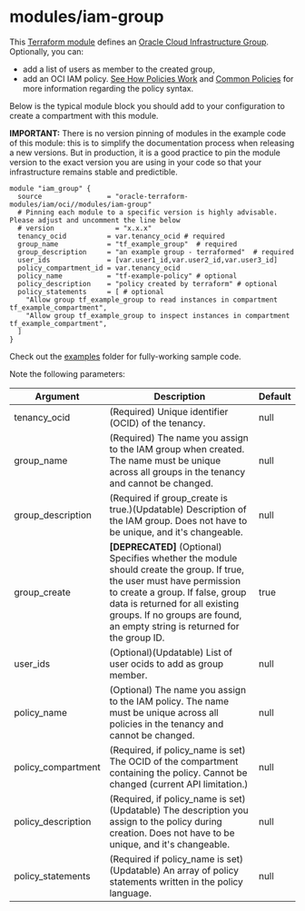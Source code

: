 # modules/iam-group

This [Terraform module](https://www.terraform.io/docs/modules/index.html) defines an [Oracle Cloud Infrastructure  Group](https://docs.cloud.oracle.com/iaas/Content/Identity/Tasks/managinggroups.htm). Optionally, you can:

* add a list of users as member to the created group,
* add an OCI IAM policy. [See How Policies Work](https://docs.cloud.oracle.com/iaas/Content/Identity/Concepts/policies.htm) and [Common Policies](https://docs.cloud.oracle.com/iaas/Content/Identity/Concepts/commonpolicies.htm) for more information regarding the policy syntax.

Below is the typical module block you should add to your configuration to create a compartment with this module.

**IMPORTANT:** There is no version pinning of modules in the example code of this module: this is to simplify the documentation process when releasing a new versions. But in production, it is a good practice to pin the module version to the exact version you are using in your code so that your infrastructure remains stable and predictible.

```hcl
module "iam_group" {
  source                = "oracle-terraform-modules/iam/oci//modules/iam-group"
  # Pinning each module to a specific version is highly advisable. Please adjust and uncomment the line below
  # version               = "x.x.x"
  tenancy_ocid          = var.tenancy_ocid # required
  group_name            = "tf_example_group"  # required
  group_description     = "an example group - terraformed"  # required
  user_ids              = [var.user1_id,var.user2_id,var.user3_id]
  policy_compartment_id = var.tenancy_ocid
  policy_name           = "tf-example-policy" # optional
  policy_description    = "policy created by terraform" # optional
  policy_statements     = [ # optional
    "Allow group tf_example_group to read instances in compartment tf_example_compartment",
    "Allow group tf_example_group to inspect instances in compartment tf_example_compartment",
  ]
}
```

Check out the [examples](https://github.com/oracle-terraform-modules/terraform-oci-iam/tree/master/examples) folder for fully-working sample code.

Note the following parameters:

Argument | Description | Default
--- | --- | ---
tenancy_ocid | (Required) Unique identifier (OCID) of the tenancy. | null
group_name | (Required) The name you assign to the IAM group when created. The name must be unique across all groups in the tenancy and cannot be changed. | null
group_description | (Required if group_create is true.)(Updatable) Description of the IAM group. Does not have to be unique, and it's changeable. | null
group_create | **[DEPRECATED]** (Optional) Specifies whether the module should create the group. If true, the user must have permission to create a group. If false, group data is returned for all existing groups. If no groups are found, an empty string is returned for the group ID. | true
user_ids | (Optional)(Updatable) List of user ocids to add as group member. | null
policy_name | (Optional)  The name you assign to the IAM policy. The name must be unique across all policies in the tenancy and cannot be changed. | null
policy_compartment | (Required, if policy_name is set) The OCID of the compartment containing the policy. Cannot be changed (current API limitation.) | null
policy_description | (Required, if policy_name is set)(Updatable) The description you assign to the policy during creation. Does not have to be unique, and it's changeable. | null
policy_statements | (Required if policy_name is set)(Updatable) An array of policy statements written in the policy language. | null
